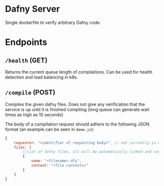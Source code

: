 # Dafny Server
Single dockerfile to verify arbitrary Dafny code.

# Endpoints
## `/health` (GET)
Returns the current queue length of compilations. Can be used for health detection and load balancing in k8s.
## `/compile` (POST)
Compiles the given dafny files. Does not give any verification that the service is up until it is finished compiling (long queue can generate wait times as high as 10 seconds)

The body of a compilation request should adhere to the following JSON format (an example can be seen in `demo.js`):
```js
{
    requester: "<identifier of requesting body>", // not currently in use
    files: [
        //list of dafny files, all will be automatically linked and compiled as a unit.
        {
            name: "<filename>.dfy",
            content: "<file contents>"
        }
    ]
}
```
